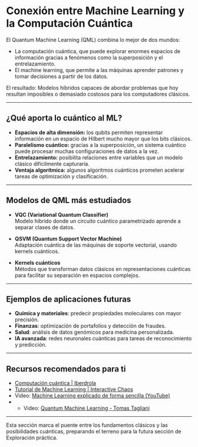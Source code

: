 # **Conexión entre Machine Learning y la Computación Cuántica** 

El Quantum Machine Learning (QML) combina lo mejor de dos mundos:  
- La computación cuántica, que puede explorar enormes espacios de información gracias a fenómenos como la superposición y el entrelazamiento.  
- El machine learning, que permite a las máquinas aprender patrones y tomar decisiones a partir de los datos.  

El resultado: Modelos híbridos capaces de abordar problemas que hoy resultan imposibles o demasiado costosos para los computadores clásicos.

---

## **¿Qué aporta lo cuántico al ML?**

- **Espacios de alta dimensión:** los qubits permiten representar información en un espacio de Hilbert mucho mayor que los bits clásicos.  
- **Paralelismo cuántico:** gracias a la superposición, un sistema cuántico puede procesar muchas configuraciones de datos a la vez.  
- **Entrelazamiento:** posibilita relaciones entre variables que un modelo clásico difícilmente capturaría.  
- **Ventaja algorítmica:** algunos algoritmos cuánticos prometen acelerar tareas de optimización y clasificación.  

---

## **Modelos de QML más estudiados**

- **VQC (Variational Quantum Classifier)**  
  Modelo híbrido donde un circuito cuántico parametrizado aprende a separar clases de datos.  

- **QSVM (Quantum Support Vector Machine)**  
  Adaptación cuántica de las máquinas de soporte vectorial, usando kernels cuánticos.  

- **Kernels cuánticos**  
  Métodos que transforman datos clásicos en representaciones cuánticas para facilitar su separación en espacios complejos.  

---

## **Ejemplos de aplicaciones futuras**
- **Química y materiales**: predecir propiedades moleculares con mayor precisión.  
- **Finanzas**: optimización de portafolios y detección de fraudes.  
- **Salud**: análisis de datos genómicos para medicina personalizada.  
- **IA avanzada**: redes neuronales cuánticas para tareas de reconocimiento y predicción.  

---

## **Recursos recomendados para ti**
- [Computación cuántica | Iberdrola](https://www.iberdrola.com/innovacion/que-es-computacion-cuantica)   
- [Tutorial de Machine Learning | Interactive Chaos](https://interactivechaos.com/es/manual/tutorial-de-machine-learning/tutorial-de-machine-learning)  
- Video: [Machine Learning explicado de forma sencilla (YouTube)](https://www.youtube.com/watch?v=n-DflQldMuc)
- - Video: [Quantum Machine Learning - Tomas Tagliani](https://youtu.be/F_E39gBPRF4?si=90icl8af6b6PgX15) 

---
Esta sección marca el puente entre los fundamentos clásicos y las posibilidades cuánticas, preparando el terreno para la futura sección de Exploración práctica.

